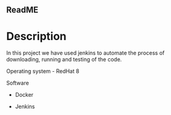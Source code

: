 ## ReadME
# Description
In this project we have used jenkins to automate the process of downloading, running and testing of the code.

Operating system - RedHat 8

Software

- Docker

- Jenkins 
